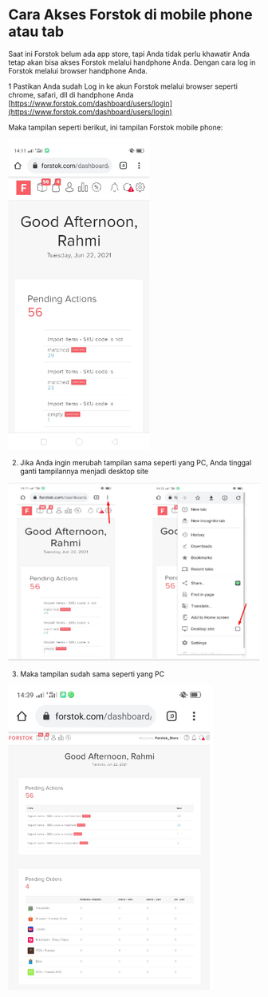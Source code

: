 # Cara Akses Forstok di mobile phone atau tab

Saat ini Forstok belum ada app store, tapi Anda tidak perlu khawatir Anda tetap akan bisa akses Forstok melalui handphone Anda. Dengan cara log in Forstok melalui browser handphone Anda.

1 Pastikan Anda sudah Log in ke akun Forstok melalui browser seperti chrome, safari, dll di handphone Anda [https://www.forstok.com/dashboard/users/login](https://www.forstok.com/dashboard/users/login)

Maka tampilan seperti berikut, ini tampilan Forstok mobile phone:

![](../../.gitbook/assets/image%20%28375%29.png)

2. Jika Anda ingin merubah tampilan sama seperti yang PC, Anda tinggal ganti tampilannya menjadi desktop site

![](../../.gitbook/assets/image%20%28376%29.png)

3. Maka tampilan sudah sama seperti yang PC

![](../../.gitbook/assets/image%20%28377%29.png)

